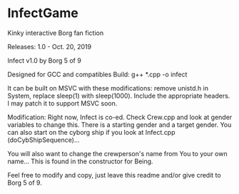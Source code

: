 # InfectGame
Kinky interactive Borg fan fiction

Releases:
1.0 - Oct. 20, 2019

Infect v1.0
by Borg 5 of 9

Designed for GCC and compatibles
Build:  g++ *.cpp -o infect

It can be built on MSVC with these modifications: remove unistd.h in System, replace sleep(1) with sleep(1000). 
Include the appropriate headers. I may patch it to support MSVC soon.

Modification:
Right now, Infect is co-ed. Check Crew.cpp and look at gender variables to change this.
There is a starting gender and a target gender.
You can also start on the cyborg ship if you look at Infect.cpp (doCybShipSequence)...

You will also want to change the crewperson's name from You to your own name...
This is found in the constructor for Being. 


Feel free to modify and copy, just leave this readme and/or give credit to Borg 5 of 9.

